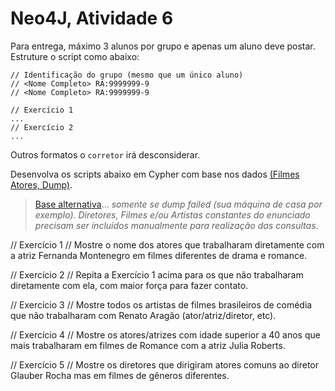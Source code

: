# Neo4J, Atividade 6

Para entrega, máximo 3 alunos por grupo e apenas um aluno deve postar. Estruture o script como abaixo: 

```
// Identificação do grupo (mesmo que um único aluno)
// <Nome Completo> RA:9999999-9
// <Nome Completo> RA:9999999-9 

// Exercício 1
...
// Exercício 2
...

```

Outros formatos o `corretor` irá desconsiderar.

Desenvolva os scripts abaixo em Cypher com base nos dados [(Filmes Atores, Dump)](https://drive.google.com/drive/folders/1cA-yNkwgr7ghfj2Smk4i4mtIF5_aUuJ7?usp=sharing).

> [Base alternativa](https://github.com/Rogerio-mack/IMT_Banco_de_Dados/blob/main/Neo4J_filmes_atores_short.js)...
*somente se dump failed (sua máquina de casa por exemplo). Diretores, Filmes e/ou Artistas constantes do enunciado precisam ser incluídos manualmente para realização das consultas*.

// Exercício 1
// Mostre o nome dos atores que trabalharam diretamente com a atriz Fernanda Montenegro
em filmes diferentes de drama e romance.

// Exercício 2
// Repita a Exercício 1 acima para os que não trabalharam diretamente com ela, com maior
força para fazer contato.

// Exercício 3
// Mostre todos os artistas de filmes brasileiros de comédia que não trabalharam com Renato
Aragão (ator/atriz/diretor, etc).

// Exercício 4
// Mostre os atores/atrizes com idade superior a 40 anos que mais trabalharam em filmes de
Romance com a atriz Julia Roberts.

// Exercício 5
// Mostre os diretores que dirigiram atores comuns ao diretor Glauber Rocha mas em filmes
de gêneros diferentes.



